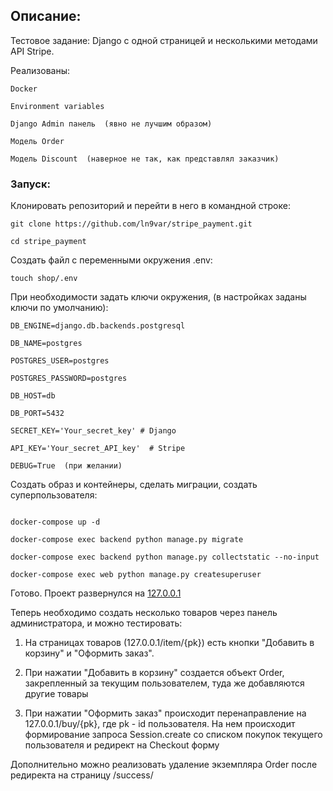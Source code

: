 ## Описание:

Тестовое задание: Django с одной страницей и несколькими методами API Stripe. 


Реализованы:
```
Docker

Environment variables

Django Admin панель  (явно не лучшим образом)

Модель Order

Модель Discount  (наверное не так, как представлял заказчик)
```

### Запуск:

Клонировать репозиторий и перейти в него в командной строке:

```
git clone https://github.com/ln9var/stripe_payment.git
```

```
cd stripe_payment
```

Создать файл с переменными окружения .env:

```
touch shop/.env
```

При необходимости задать ключи окружения, (в настройках заданы  ключи по умолчанию):

```
DB_ENGINE=django.db.backends.postgresql

DB_NAME=postgres 

POSTGRES_USER=postgres

POSTGRES_PASSWORD=postgres

DB_HOST=db

DB_PORT=5432

SECRET_KEY='Your_secret_key' # Django

API_KEY='Your_secret_API_key'  # Stripe

DEBUG=True  (при желании)
```


Cоздать образ и контейнеры, сделать миграции, создать суперпользователя:

```

docker-compose up -d

docker-compose exec backend python manage.py migrate

docker-compose exec backend python manage.py collectstatic --no-input

docker-compose exec web python manage.py createsuperuser

```
Готово. Проект развернулся на [127.0.0.1](http://127.0.0.1) 


Теперь необходимо создать несколько товаров через панель администратора, и можно тестировать:

1) На страницах товаров (127.0.0.1/item/{pk}) есть кнопки "Добавить в корзину" и "Оформить заказ".

2) При нажатии "Добавить в корзину" создается объект Order, закрепленный за текущим пользователем, туда же добавляются другие товары

3) При нажатии "Оформить заказ" происходит перенаправление на 127.0.0.1/buy/{pk}, где pk - id пользователя. На нем происходит формирование запроса Session.create со списком покупок текущего пользователя и редирект на Checkout форму

Дополнительно можно реализовать удаление экземпляра Order после редиректа на страницу /success/
